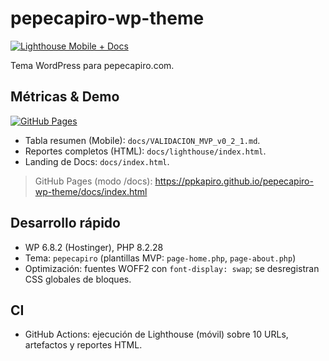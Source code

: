 # pepecapiro-wp-theme

[![Lighthouse Mobile + Docs](https://github.com/ppkapiro/pepecapiro-wp-theme/actions/workflows/lighthouse_docs.yml/badge.svg)](https://github.com/ppkapiro/pepecapiro-wp-theme/actions/workflows/lighthouse_docs.yml)

Tema WordPress para pepecapiro.com.

## Métricas & Demo

[![GitHub Pages](https://img.shields.io/badge/Pages-online-brightgreen)](https://ppkapiro.github.io/pepecapiro-wp-theme/docs/index.html)

- Tabla resumen (Mobile): `docs/VALIDACION_MVP_v0_2_1.md`.
- Reportes completos (HTML): `docs/lighthouse/index.html`.
- Landing de Docs: `docs/index.html`.

> GitHub Pages (modo /docs): https://ppkapiro.github.io/pepecapiro-wp-theme/docs/index.html

## Desarrollo rápido
- WP 6.8.2 (Hostinger), PHP 8.2.28
- Tema: `pepecapiro` (plantillas MVP: `page-home.php`, `page-about.php`)
- Optimización: fuentes WOFF2 con `font-display: swap`; se desregistran CSS globales de bloques.

## CI
- GitHub Actions: ejecución de Lighthouse (móvil) sobre 10 URLs, artefactos y reportes HTML.
